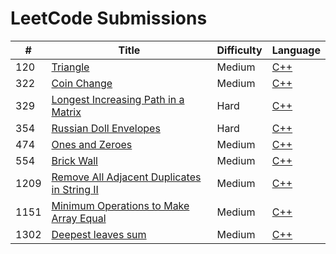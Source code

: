 # LeetCode Submissions
| # | Title | Difficulty | Language |
| ------------- | ------------- | ------------- | ------------- |
| 120  |    [Triangle](https://leetcode.com/problems/triangle/) | Medium | [C++](https://github.com/SudatiSimone/LeetCode/blob/main/Medium/120.cpp)  |
| 322  |    [Coin Change](https://leetcode.com/problems/coin-change/) | Medium | [C++](https://github.com/SudatiSimone/LeetCode/blob/main/Medium/322.cpp)  |
| 329  |    [Longest Increasing Path in a Matrix](https://leetcode.com/problems/longest-increasing-path-in-a-matrix/) | Hard | [C++](https://github.com/SudatiSimone/LeetCode/blob/main/Hard/329.cpp)  |
| 354  |  [Russian Doll Envelopes](https://leetcode.com/problems/russian-doll-envelopes/)   | Hard  | [C++](https://github.com/SudatiSimone/LeetCode/blob/main/Hard/354.cpp)  |
| 474  |    [Ones and Zeroes](https://leetcode.com/problems/ones-and-zeroes/) | Medium | [C++](https://github.com/SudatiSimone/LeetCode/blob/main/Medium/474.cpp)  |
| 554  |    [Brick Wall](https://leetcode.com/problems/brick-wall/) | Medium | [C++](https://github.com/SudatiSimone/LeetCode/blob/main/Medium/554.cpp)  |
| 1209  |  [Remove All Adjacent Duplicates in String II](https://leetcode.com/problems/remove-all-adjacent-duplicates-in-string-ii/)   | Medium  | [C++](https://github.com/SudatiSimone/LeetCode/blob/main/Medium/1209.cpp)  |
| 1151  |  [Minimum Operations to Make Array Equal](https://leetcode.com/problems/minimum-operations-to-make-array-equal/)   | Medium  | [C++](https://github.com/SudatiSimone/LeetCode/blob/main/Medium/1151.cpp)  |
| 1302  |  [Deepest leaves sum](https://leetcode.com/problems/deepest-leaves-sum/)   | Medium  | [C++](https://github.com/SudatiSimone/LeetCode/blob/main/Medium/1302.cpp)  |


